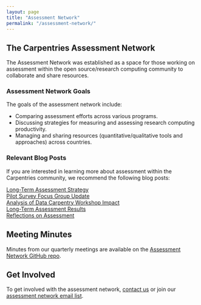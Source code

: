 ```yaml
---
layout: page
title: "Assessment Network"
permalink: "/assessment-network/"
---
```


## The Carpentries Assessment Network

The Assessment Network was established as a space for those working on assessment within the open source/research computing community to collaborate and share resources.

### Assessment Network Goals
The goals of the assessment network include:
+ Comparing assessment efforts across various programs.
+ Discussing strategies for measuring and assessing research computing productivity.
+ Managing and sharing resources (quantitative/qualitative tools and approaches) across countries.

### Relevant Blog Posts
If you are interested in learning more about assessment within the Carpentries community, we recommend the following blog posts:  

[Long-Term Assessment Strategy](http://www.datacarpentry.org/blog/long-term-assessment-strategy/)   
[Pilot Survey Focus Group Update](http://www.datacarpentry.org/blog/survey-focus-group-update/)   
[Analysis of Data Carpentry Workshop Impact](http://www.datacarpentry.org/blog/assessment/)  
[Long-Term Assessment Results](http://www.datacarpentry.org/blog/long-term-survey-results/)   
[Reflections on Assessment](http://www.datacarpentry.org/blog/reflections-on-assessment/)   

## Meeting Minutes
Minutes from our quarterly meetings are available on the [Assessment Network GitHub repo](https://github.com/carpentries/assessment/tree/master/assessment-network).

## Get Involved
To get involved with the assessment network, [contact us](mailto:kariljordan@carpentries.org) or join our [assessment network email list](https://groups.google.com/a/carpentries.org/d/forum/assessment-network).
